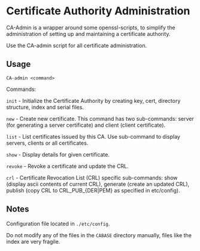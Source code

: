 Certificate Authority Administration
====================================

CA-Admin is a wrapper around some openssl-scripts, to simplify the
administration of setting up and maintaining a certificate authority.

Use the CA-admin script for all certificate administration.

Usage 
-----
    CA-admin <command>

Commands:

 `init`   - Initialize the Certificate Authority by creating key, cert, directory 
            structure, index and serial files.
            

 `new`    - Create new certificate. This command has two sub-commands: server (for
            generating a server certificate) and client (client certificate).

 `list`   - List certificates issued by this CA. Use sub-command to display 
            servers, clients or all certificates.

 `show`   - Display details for given certificate.

 `revoke` - Revoke a certificate and update the CRL.

 `crl`    - Certificate Revocation List (CRL) specific sub-commands: show (display
            ascii contents of current CRL), generate (create an updated CRL), 
            publish (copy CRL to CRL_PUB_{DER|PEM} as specified in etc/config).

Notes
-----

Configuration file located in `./etc/config`.

Do not modify any of the files in the `CABASE` directory manually, files like the index are very fragile.

